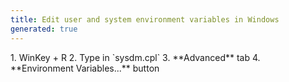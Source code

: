```yaml
---
title: Edit user and system environment variables in Windows
generated: true
---
```


<div markdown="1" class="ans">
1. <key>WinKey + R</key>
2. Type in `sysdm.cpl`
3. **Advanced** tab
4. **Environment Variables...** button
</div>
